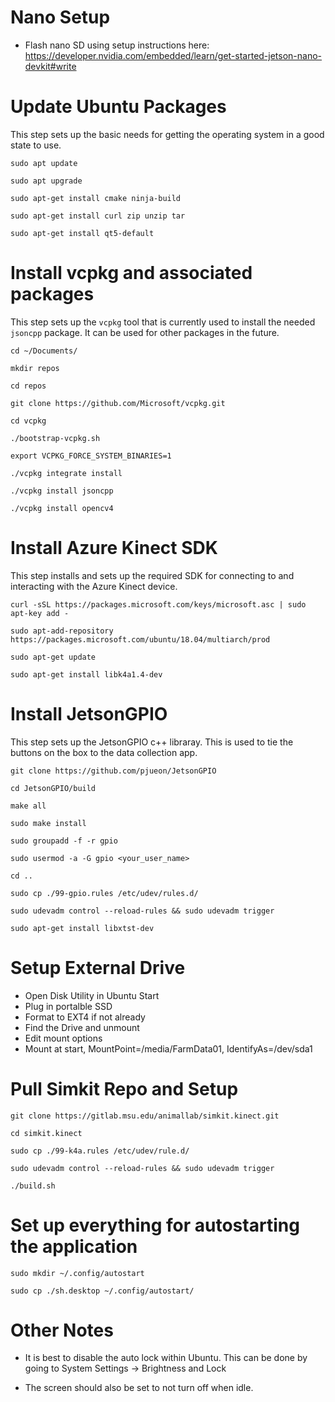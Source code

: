 # Nano Setup
- Flash nano SD using setup instructions here: https://developer.nvidia.com/embedded/learn/get-started-jetson-nano-devkit#write

# Update Ubuntu Packages
This step sets up the basic needs for getting the operating system in a good state to use.

`sudo apt update`

`sudo apt upgrade`

`sudo apt-get install cmake ninja-build`

`sudo apt-get install curl zip unzip tar`

`sudo apt-get install qt5-default`

# Install vcpkg and associated packages

This step sets up the `vcpkg` tool that is currently used to install the needed `jsoncpp` package. It can be used for other packages in the future.

`cd ~/Documents/`

`mkdir repos`

`cd repos`

`git clone https://github.com/Microsoft/vcpkg.git`

`cd vcpkg`

`./bootstrap-vcpkg.sh`

`export VCPKG_FORCE_SYSTEM_BINARIES=1`

`./vcpkg integrate install`

`./vcpkg install jsoncpp`

`./vcpkg install opencv4`


# Install Azure Kinect SDK

This step installs and sets up the required SDK for connecting to and interacting with the Azure Kinect device.

`curl -sSL https://packages.microsoft.com/keys/microsoft.asc | sudo apt-key add -`

`sudo apt-add-repository https://packages.microsoft.com/ubuntu/18.04/multiarch/prod`

`sudo apt-get update`

`sudo apt-get install libk4a1.4-dev`


# Install JetsonGPIO

This step sets up the JetsonGPIO c++ libraray. This is used to tie the buttons on the box to the data collection app.

`git clone https://github.com/pjueon/JetsonGPIO`

`cd JetsonGPIO/build`

`make all`

`sudo make install`

`sudo groupadd -f -r gpio`

`sudo usermod -a -G gpio <your_user_name>`

`cd ..`

`sudo cp ./99-gpio.rules /etc/udev/rules.d/`

`sudo udevadm control --reload-rules && sudo udevadm trigger`

`sudo apt-get install libxtst-dev`

# Setup External Drive

- Open Disk Utility in Ubuntu Start
- Plug in portalble SSD
- Format to EXT4 if not already
- Find the Drive and unmount 
- Edit mount options
- Mount at start, MountPoint=/media/FarmData01, IdentifyAs=/dev/sda1

# Pull Simkit Repo and Setup

`git clone https://gitlab.msu.edu/animallab/simkit.kinect.git`

`cd simkit.kinect`

`sudo cp ./99-k4a.rules /etc/udev/rule.d/`

`sudo udevadm control --reload-rules && sudo udevadm trigger`

`./build.sh`

# Set up everything for autostarting the application

`sudo mkdir ~/.config/autostart`

`sudo cp ./sh.desktop ~/.config/autostart/`


# Other Notes

- It is best to disable the auto lock within Ubuntu. This can be done by going to System Settings -> Brightness and Lock

- The screen should also be set to not turn off when idle.


